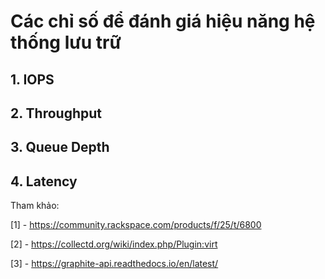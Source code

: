 # Các chỉ số để đánh giá hiệu năng hệ thống lưu trữ

## 1. IOPS
## 2. Throughput
## 3. Queue Depth
## 4. Latency





Tham khảo:

[1] - https://community.rackspace.com/products/f/25/t/6800

[2] - https://collectd.org/wiki/index.php/Plugin:virt

[3] - https://graphite-api.readthedocs.io/en/latest/
